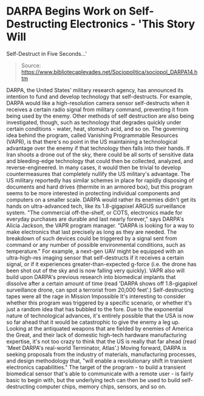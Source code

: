 # DARPA Begins Work on Self-Destructing Electronics - 'This Story Will 
Self-Destruct in Five Seconds...'

> Source: https://www.bibliotecapleyades.net/Sociopolitica/sociopol_DARPA14.htm

DARPA, the United States' military research agency,
has announced its intention to fund and develop technology that
self-destructs.
For example, DARPA would like a high-resolution
camera sensor self-destructs when it receives a certain radio signal from
military command, preventing it from being used by the enemy.
Other methods of self destruction are also being
investigated, though, such as technology that degrades quickly under certain
conditions - water, heat, stomach acid, and so on.
The governing idea behind the program, called
Vanishing Programmable Resources (VAPR), is that there's no point in the
US maintaining a technological advantage over the enemy if that technology
then falls into their hands.
If Iran shoots a drone out of the sky, there
could be all sorts of sensitive data and bleeding-edge technology that could
then be collected, analyzed, and reverse-engineered. In many cases, it would
then be trivial to develop countermeasures that completely nullify the US
military's advantage.
The US military reportedly has similar schemes
in place for rapidly disposing of documents and hard drives (thermite in an
armored box), but this program seems to be more interested in protecting
individual components and computers on a smaller scale.
DARPA
would rather its enemies didn't get its hands on ultra-advanced tech,
like its 1.8-gigapixel
ARGUS surveillance system.
"The commercial off-the-shelf, or COTS,
electronics made for everyday purchases are durable and last nearly
forever," says DARPA's Alicia Jackson, the VAPR program manager.
"DARPA is looking for a way to make
electronics that last precisely as long as they are needed. The
breakdown of such devices could be triggered by a signal sent from
command or any number of possible environmental conditions, such as
temperature."
For example, a next-gen UAV might be equipped
with an ultra-high-res imaging sensor that self-destructs if it receives a
certain signal, or if it experiences greater-than-expected g-force (i.e. the
drone has been shot out of the sky and is now falling very quickly).
VAPR also will build upon DARPA's previous
research into biomedical implants that dissolve after a certain amount of
time (read 'DARPA
shows off 1.8-gigapixel surveillance drone, can spot a terrorist from 20,000
feet'.)
Self-destructing tapes
were all the rage in Mission
Impossible
It's interesting to consider whether this
program was triggered by a specific scenario, or whether it's just a random
idea that has bubbled to the fore.
Due to the exponential nature of technological
advances, it's entirely possible that the USA is now so far ahead that it
would be catastrophic to give the enemy a leg up.
Looking at the antiquated weapons that are
fielded by enemies of America the Great, and their lack of domestic
high-tech hardware manufacturing expertise, it's not too crazy to think that
the US is really that far ahead (read 'Meet
DARPA's real-world Terminator, Atlas'.)
Moving forward,
DARPA is seeking proposals from the industry of materials, manufacturing
processes, and design methodology that,
"will enable a revolutionary shift in
transient electronics capabilities."
The target of the program - to build a transient
biomedical sensor that's able to communicate with a remote user - is fairly
basic to begin with, but the underlying tech can then be used to build
self-destructing computer chips, memory chips, sensors, and so on.
